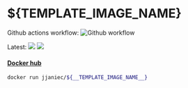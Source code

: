 # ${__TEMPLATE_IMAGE_NAME__}

Github actions workflow: ![Github workflow](https://github.com/jjaniec/oci-container-images-factory/actions/workflows/${__TEMPLATE_IMAGE_NAME__}.yml/badge.svg)

Latest: ![](https://img.shields.io/docker/v/jjaniec/${__TEMPLATE_IMAGE_NAME__}?arch=amd64&sort=date)
![](https://img.shields.io/docker/pulls/jjaniec/${__TEMPLATE_IMAGE_NAME__}.svg)

#### [Docker hub](https://hub.docker.com/repository/docker/jjaniec/${__TEMPLATE_IMAGE_NAME__})

```bash
docker run jjaniec/${__TEMPLATE_IMAGE_NAME__}
```
